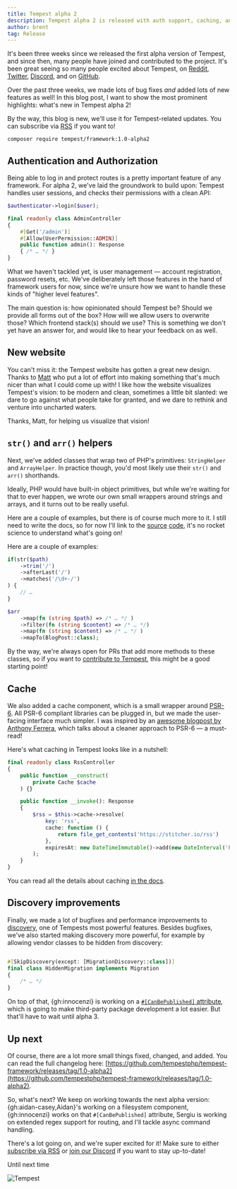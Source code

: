 ```yaml
---
title: Tempest alpha 2
description: Tempest alpha 2 is released with auth support, caching, and more!
author: brent
tag: Release
---
```


It's been three weeks since we released the first alpha version of Tempest, and since then, many people have joined and contributed to the project. It's been great seeing so many people excited about Tempest, on [Reddit](https://www.reddit.com/r/PHP/comments/1fi2dny/introducing_tempest_the_framework_that_gets_out/), [Twitter](https://x.com/LukeDowning19/status/1836083961174397420), [Discord](https://tempestphp.com/discord), and on [GitHub](https://github.com/tempestphp/tempest-framework).

Over the past three weeks, we made lots of bug fixes _and_ added lots of new features as well! In this blog post, I want to show the most prominent highlights: what's new in Tempest alpha 2!

By the way, this blog is new, we'll use it for Tempest-related updates. You can subscribe via [RSS](/rss) if you want to!

```
composer require tempest/framework:1.0-alpha2
```

## Authentication and Authorization

Being able to log in and protect routes is a pretty important feature of any framework. For alpha 2, we've laid the groundwork to build upon: Tempest handles user sessions, and checks their permissions with a clean API:

```php
$authenticator->login($user);
```

```php
final readonly class AdminController
{
    #[Get('/admin')]
    #[Allow(UserPermission::ADMIN)]
    public function admin(): Response
    { /* … */ }
}
```

What we haven't tackled yet, is user management — account registration, password resets, etc. We've deliberately left those features in the hand of framework users for now, since we're unsure how we want to handle these kinds of "higher level features".

The main question is: how opinionated should Tempest be? Should we provide all forms out of the box? How will we allow users to overwrite those? Which frontend stack(s) should we use? This is something we don't yet have an answer for, and would like to hear your feedback on as well.

## New website

You can't miss it: the Tempest website has gotten a great new design. Thanks to [Matt](https://github.com/tempestphp/tempest-docs/pull/20) who put a lot of effort into making something that's much nicer than what I could come up with! I like how the website visualizes Tempest's vision: to be modern and clean, sometimes a little bit slanted: we dare to go against what people take for granted, and we dare to rethink and venture into uncharted waters.

Thanks, Matt, for helping us visualize that vision!

## `str()` and `arr()` helpers

Next, we've added classes that wrap two of PHP's primitives: `StringHelper` and `ArrayHelper`. In practice though, you'd most likely use their `str()` and `arr()` shorthands.

Ideally, PHP would have built-in object primitives, but while we're waiting for that to ever happen, we wrote our own small wrappers around strings and arrays, and it turns out to be really useful.

Here are a couple of examples, but there is of course much more to it. I still need to write the docs, so for now I'll link to the [source](https://github.com/tempestphp/tempest-framework/blob/main/src/Tempest/Support/src/ArrayHelper.php)&nbsp;[code](https://github.com/tempestphp/tempest-framework/blob/main/src/Tempest/Support/src/StringHelper.php), it's no rocket science to understand what's going on!

Here are a couple of examples:

```php
if(str($path)
    ->trim('/')
    ->afterLast('/')
    ->matches('/\d+-/')
) {
    // …
}
```

```php
$arr
    ->map(fn (string $path) => /* … */ )
    ->filter(fn (string $content) => /* … */)
    ->map(fn (string $content) => /* … */ )
    ->mapTo(BlogPost::class);
```

By the way, we're always open for PRs that add more methods to these classes, so if you want to [contribute to Tempest](https://github.com/tempestphp/tempest-framework/blob/main/.github/CONTRIBUTING.md), this might be a good starting point!

## Cache

We also added a cache component, which is a small wrapper around [PSR-6](https://www.php-fig.org/psr/psr-6/). All PSR-6 compliant libraries can be plugged in, but we made the user-facing interface much simpler. I was inspired by an [awesome blogpost by Anthony Ferrera](https://blog.ircmaxell.com/2014/10/an-open-letter-to-php-fig.html), which talks about a cleaner approach to PSR-6 — a must-read!

Here's what caching in Tempest looks like in a nutshell:

```php
final readonly class RssController
{
    public function __construct(
        private Cache $cache
    ) {}

    public function __invoke(): Response
    {
        $rss = $this->cache->resolve(
            key: 'rss',
            cache: function () {
                return file_get_contents('https://stitcher.io/rss')
            },
            expiresAt: new DateTimeImmutable()->add(new DateInterval('P1D'))
        );
    }
}
```

You can read all the details about caching [in the docs](/main/tempest-in-depth/caching).

## Discovery improvements

Finally, we made a lot of bugfixes and performance improvements to [discovery](/main/internals/discovery), one of Tempests most powerful features. Besides bugfixes, we've also started making discovery more powerful, for example by allowing vendor classes to be hidden from discovery:

```php

#[SkipDiscovery(except: [MigrationDiscovery::class])]
final class HiddenMigration implements Migration
{
    /* … */
}
```

On top of that, {gh:innocenzi} is working on a [`#[CanBePublished]` attribute](https://github.com/tempestphp/tempest-framework/pull/513), which is going to make third-party package development a lot easier. But that'll have to wait until alpha 3.

## Up next

Of course, there are a lot more small things fixed, changed, and added. You can read the full changelog here: [https://github.com/tempestphp/tempest-framework/releases/tag/1.0-alpha2](https://github.com/tempestphp/tempest-framework/releases/tag/1.0-alpha2).

So, what's next? We keep on working towards the next alpha version: {gh:aidan-casey,Aidan}'s working on a filesystem component, {gh:innocenzi} works on that `#[CanBePublished]` attribute, Sergiu is working on extended regex support for routing, and I'll tackle async command handling.

There's a lot going on, and we're super excited for it! Make sure to either [subscribe via RSS](https://tempestphp.com/rss) or [join our Discord](https://tempestphp.com/discord) if you want to stay up-to-date!

Until next time

<img class="w-[1.66em] shadow-md rounded-full" src="/tempest-logo.png" alt="Tempest" />
